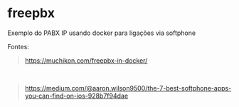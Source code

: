 # freepbx
Exemplo do PABX IP usando docker para ligações via softphone

Fontes:

> https://muchikon.com/freepbx-in-docker/

<br>

> https://medium.com/@aaron.wilson9500/the-7-best-softphone-apps-you-can-find-on-ios-928b7f94dae
